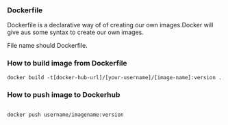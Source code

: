 ### Dockerfile

Dockerfile is a declarative way of of creating our own images.Docker will give aus some syntax to create our own images.

File name should Dockerfile.

### How to build image from Dockerfile

```
docker build -t[docker-hub-url]/[your-username]/[image-name]:version .
``` 

### How to push image to Dockerhub

```

docker push username/imagename:version
